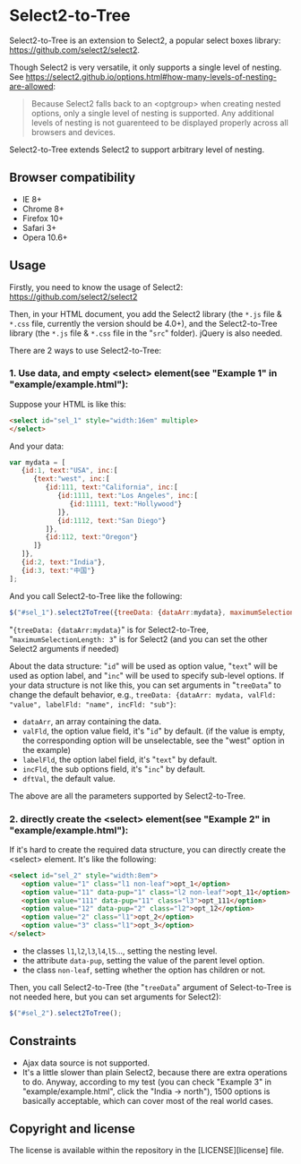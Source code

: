 Select2-to-Tree
=======

Select2-to-Tree is an extension to Select2, a popular select boxes library: https://github.com/select2/select2.

Though Select2 is very versatile, it only supports a single level of nesting. See https://select2.github.io/options.html#how-many-levels-of-nesting-are-allowed:
<blockquote>
Because Select2 falls back to an &lt;optgroup&gt; when creating nested options, only a single level of nesting is supported. Any additional levels of nesting is not guarenteed to be displayed properly across all browsers and devices.</blockquote>

Select2-to-Tree extends Select2 to support arbitrary level of nesting.

Browser compatibility
---------------------
* IE 8+
* Chrome 8+
* Firefox 10+
* Safari 3+
* Opera 10.6+

Usage
-----
Firstly, you need to know the usage of Select2: https://github.com/select2/select2

Then, in your HTML document, you add the Select2 library (the `*.js` file & `*.css` file, currently the version should be 4.0+), and the Select2-to-Tree library (the `*.js` file & `*.css` file in the "`src`" folder). jQuery is also needed.

There are 2 ways to use Select2-to-Tree:

<h3>1. Use data, and empty &lt;select&gt; element(see "Example 1" in "example/example.html"):</h3>

Suppose your HTML is like this:
```html
<select id="sel_1" style="width:16em" multiple>
</select>
```
And your data:
```js
var mydata = [
   {id:1, text:"USA", inc:[
      {text:"west", inc:[
         {id:111, text:"California", inc:[
            {id:1111, text:"Los Angeles", inc:[
               {id:11111, text:"Hollywood"}
            ]},
            {id:1112, text:"San Diego"}
         ]},
         {id:112, text:"Oregon"}
      ]}
   ]},
   {id:2, text:"India"},
   {id:3, text:"中国"}
];
```
And you call Select2-to-Tree like the following:
```js
$("#sel_1").select2ToTree({treeData: {dataArr:mydata}, maximumSelectionLength: 3});
```
"`{treeData: {dataArr:mydata}`" is for Select2-to-Tree, "`maximumSelectionLength: 3`" is for Select2 (and you can set the other Select2 arguments if needed)

About the data structure: "`id`" will be used as option value, "`text`" will be used as option label, and "`inc`" will be used to specify sub-level options. If your data structure is not like this, you can set arguments in "`treeData`" to change the default behavior, e.g., `treeData: {dataArr: mydata, valFld: "value", labelFld: "name", incFld: "sub"}`:
- `dataArr`, an array containing the data.
- `valFld`, the option value field, it's "`id`" by default. (if the value is empty, the corresponding option will be unselectable, see the "west" option in the example)
- `labelFld`, the option label field, it's "`text`" by default.
- `incFld`, the sub options field, it's "`inc`" by default.
- `dftVal`, the default value.

The above are all the parameters supported by Select2-to-Tree.

<h3>2. directly create the &lt;select&gt; element(see "Example 2" in "example/example.html"):</h3>

If it's hard to create the required data structure, you can directly create the &lt;select&gt; element. It's like the following:
```html
<select id="sel_2" style="width:8em">
   <option value="1" class="l1 non-leaf">opt_1</option>
   <option value="11" data-pup="1" class="l2 non-leaf">opt_11</option>
   <option value="111" data-pup="11" class="l3">opt_111</option>
   <option value="12" data-pup="2" class="l2">opt_12</option>
   <option value="2" class="l1">opt_2</option>
   <option value="3" class="l1">opt_3</option>
</select>
```
- the classes `l1`,`l2`,`l3`,`l4`,`l5`..., setting the nesting level.
- the attribute `data-pup`, setting the value of the parent level option.
- the class `non-leaf`, setting whether the option has children or not.

Then, you call Select2-to-Tree (the "`treeData`" argument of Select-to-Tree is not needed here, but you can set arguments for Select2):
```js
$("#sel_2").select2ToTree();
```

Constraints
-----------
- Ajax data source is not supported.
- It's a little slower than plain Select2, because there are extra operations to do. Anyway, according to my test (you can check "Example 3" in "example/example.html", click the "India -> north"), 1500 options is basically acceptable, which can cover most of the real world cases.

Copyright and license
---------------------
The license is available within the repository in the [LICENSE][license] file.
